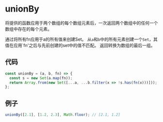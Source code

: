 # unionBy

将提供的函数应用于两个数组的每个数组元素后，一次返回两个数组中的任何一个数组中存在的每个元素。

通过将所有fn应用于a的所有值来创建Set。
从`a`和`b`中的所有元素创建一个`Set`，其值在应用`fn'之后与先前创建的set中的值不匹配。
返回转换为数组的最后一组。

## 代码

```js
const unionBy = (a, b, fn) => {
  const s = new Set(a.map(fn));
  return Array.from(new Set([...a, ...b.filter(x => !s.has(fn(x)))]));
};
```

## 例子

```js
unionBy([2.1], [1.2, 2.3], Math.floor); // [2.1, 1.2]
```
